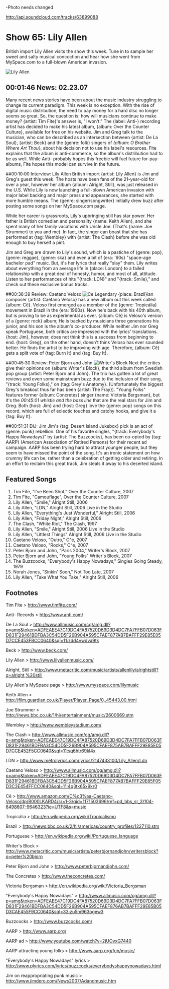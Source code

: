 

-Photo needs changed

http://api.soundcloud.com/tracks/63899088

# Show 65: Lily Allen
British import Lily Allen visits the show this week. Tune in to sample her sweet and salty musical concoction and hear how she went from MySpace.com to a full-blown American invasion.

![Lily Allen](http://static.soundopinions.org/images/2007/lilyallen.jpg)

## 00:01:46 News: 02.23.07
Many recent news stories have been about the music industry struggling to change its current paradigm. This week is no exception. With the rise of digital music distribution, the need to pay money for a hard disc no longer seems so great. So, the question is: how will musicians continue to make money? {artist: Tim Fite}'s answer is, "I won't." The {label: Anti-} recording artist has decided to make his latest album, {album: Over the Counter Culture}, available for free on his website. Jim and Greg talk to the musician, who can be described as an intersection between {artist: De La Soul}, {artist: Beck} and the {genre: folk} singers of *{album: O Brother Where Art Thou}*, about his decision not to use his label's resources. Fite explains that the album is anti-commerce, so the album's distribution had to be as well. While Anti- probably hopes this freebie will fuel future for-pay-albums, Fite hopes this model can survive in the future.

##00:10:00 Interview: Lily Allen
British import {artist: Lily Allen} is Jim and Greg's guest this week. The hosts have been fans of the 21-year-old for over a year, however her album {album: Alright, Still}, was just released in the U.S. While Lily is now launching a full-blown American invasion with major label backing and major press and appearances, she started with more humble means. The {genre: singer/songwriter} initially drew buzz after posting some songs on her MySpace.com page.

While her career is grassroots, Lily's upbringing still has star power. Her father is British comedian and personality {name: Keith Allen}, and she spent many of her family vacations with Uncle Joe. (That's {name: Joe Strummer} to you and me). In fact, the singer can boast that she has performed at {tag: Wembley} with {artist: The Clash} before she was old enough to buy herself a pint.

Jim and Greg are drawn to Lily's sound, which is a pastiche of {genre: pop}, {genre: reggae}, {genre: ska} and even a bit of {era: '60s} "space-age bachelor pad" music. But, it's her lyrics that really "slay" them. Lily writes about everything from an average life in {place: London} to a failed relationship with a great deal of honesty, humor, and most of all, attitude. Listen to her performances of hits "{track: LDN}" and "{track: Smile}," and check out these exclusive bonus tracks.

##00:36:39 Review: Caetano Veloso
![Ce](http://is1.mzstatic.com/image/thumb/Music/v4/27/bb/a2/27bba2f1-ab6c-3fd8-b107-f6e86e84bc76/source/600x600bb.jpg "134260/211944711")
Legendary {place: Brazil}ian composer {artist: Caetano Veloso} has a new album out this week called {album: Cê}. Veloso first emerged as a member of the {genre: Tropicália} movement in Brazil in the {era: 1960s}. Now he's back with his 40th album, but is proving to be as experimental as ever. {album: Cê} is Veloso's version of a {genre: rock} album; He is backed by musicians three generations his junior, and his son is the album's co-producer. While neither Jim nor Greg speak Portuguese, both critics are impressed with the lyrics' translations. {host: Jim}, however, does not think this is a success from beginning to end. {host: Greg}, on the other hand, doesn't think Veloso has ever sounded better. He finds the artist to be improving with age. Therefore, {album: Cê} gets a split vote of {tag: Burn It} and {tag: Buy It}.

##00:45:30 Review: Peter Bjorn and John
![Writer's Block](http://is4.mzstatic.com/image/thumb/Music/v4/a7/94/78/a7947819-82e0-7458-8e3e-8587acc2cc0a/source/600x600bb.jpg "80867677/215554129")
Next the critics give their opinions on {album: Writer's Block}, the third album from Swedish pop group {artist: Peter Bjorn and John}. The trio has gotten a lot of great reviews and even some mainstream buzz due to the inclusion of their song, "{track: Young Folks}," on {tag: Grey's Anatomy}. (Unfortunately the biggest Grey's breakout thus far has been {artist: The Fray}). "Young Folks" features former {album: Concretes} singer {name: Victoria Bergsman}, but it's the *00:45:01 whistle and the bass line* that are the real stars for Jim and Greg. Both {host: Jim} and {host: Greg} love the {genre: pop} songs on this record, which are full of eclectic touches and catchy hooks, and give it a {tag: Buy It}.

##00:51:31 DIJ: Jim
Jim's {tag: Desert Island Jukebox} pick is an act of {genre: punk} rebellion. One of his favorite singles, "{track: Everybody's Happy Nowadays}" by {artist: The Buzzcocks}, has been co-opted by {tag: AARP} (American Association of Retired Persons) for their recent ad campaign. AARP has been trying hard to attract younger people, but they seem to have missed the point of the song. It's an ironic statement on how crummy life can be, rather than a celebration of getting older and retiring. In an effort to reclaim this great track, Jim steals it away to his deserted island.

## Featured Songs
1. Tim Fite, "I've Been Shot," Over the Counter Culture, 2007
2. Tim Fite, "Camouflage", Over the Counter Culture, 2007
3. Lily Allen, "Smile," Alright Still, 2006
4. Lily Allen, "LDN," Alright Still, 2006 Live in the Studio
5. Lily Allen, "Everything's Just Wonderful," Alright Still, 2006
6. Lily Allen, "Friday Night," Alright Still, 2006
7. The Clash, "White Riot," The Clash, 1997
8. Lily Allen, "Smile," Alright Still, 2006 Live in the Studio
9. Lily Allen, "Littlest Things" Alright Still, 2006 Live in the Studio
10. Caetano Veloso, "Outro," C^e, 2007
11. Caetano Veloso, "Rocks," C^e, 2007
12. Peter Bjorn and John, "Paris 2004," Writer's Block, 2007
13. Peter Bjorn and John, "Young Folks" Writer's Block, 2007
14. The Buzzcocks, "Everybody's Happy Nowadays," Singles Going Steady, 1979
15. Norah Jones, "Sinkin' Soon," Not Too Late, 2007
16. Lily Allen, "Take What You Take," Alright Still, 2006

## Footnotes
Tim Fite > http://www.timfite.com/

Anti- Records > http://www.anti.com/

De La Soul > http://www.allmusic.com/cg/amg.dll?p=amg&token=ADFEAEE47C19DC4FA87520D69D3D4DC7FA7FFB07D063FD831F29461BDFBA3C54DD5F26B904A595CFAEF877AB7BAFFF29E85E05D7CCE453FBCC0640&sql=11:zdd4vwdva9tk

Beck > http://www.beck.com/

Lily Allen > http://www.lilyallenmusic.com/

Alright, Still > http://www.metacritic.com/music/artists/allenlily/alrightstill?q=alright,%20still

Lily Allen's MySpace page > http://www.myspace.com/lilymusic

Keith Allen > http://film.guardian.co.uk/Player/Player_Page/0,,45443,00.html

Joe Strummer > http://news.bbc.co.uk/1/hi/entertainment/music/2600669.stm

Wembley > http://www.wembleystadium.com/

The Clash > http://www.allmusic.com/cg/amg.dll?p=amg&token=ADFEAEE47C19DC4FA87520D69D3D4DC7FA7FFB07D063FD831F29461BDFBA3C54DD5F26B904A595CFAEF875AB7BAFFF29E85E05D7CCE452F5CC0640&sql=11:sq6htr69kl4x

LDN > http://www.metrolyrics.com/lyrics/2147433100/Lily_Allen/Ldn

Caetano Veloso > http://www.allmusic.com/cg/amg.dll?p=amg&token=ADFEAEE47C19DC4FA87520D69D3D4DC7FA7FFB07D063FD831F29461BDFBA3C54DD5F26B904A595CFAEF877AB7BAFFF29E85F05D3C3E454FFCC0640&sql=11:4q3tk65x9kr0

Cê > http://www.amazon.com/C%c3%aa-Caetano-Veloso/dp/B000LKARD4/sr=1-3/qid=1171503696/ref=pd_bbs_sr_3/104-6498607-9646323?ie=UTF8&s=music

Tropicália > http://en.wikipedia.org/wiki/Tropicalismo

Brazil > http://news.bbc.co.uk/2/hi/americas/country_profiles/1227110.stm

Portuguese > http://en.wikipedia.org/wiki/Portuguese_language

Writer's Block > http://www.metacritic.com/music/artists/peterbjornandjohn/writersblock?q=peter%20bjorn

Peter Bjorn and John > http://www.peterbjornandjohn.com/

The Concretes > http://www.theconcretes.com/

Victoria Bergsman > http://en.wikipedia.org/wiki/Victoria_Bergsman

"Everybody's Happy Nowadays" > http://www.allmusic.com/cg/amg.dll?p=amg&token=ADFEAEE47C19DC4FA87520D69D3D4DC7FA7FFB07D063FD831F29461BDFBA3C54DD5F26B904A595CFAEF876AB7BAFFF29E85B05D3CAE455F9CC0640&sql=33:zu5m963ogew3

Buzzcocks > http://www.buzzcocks.com/

AARP > http://www.aarp.org/

AARP ad > http://www.youtube.com/watch?v=2jUOvxG7440

AARP attracting young folks > http://www.aarp.org/fun/music/

"Everybody's Happy Nowadays" lyrics > http://www.plyrics.com/lyrics/buzzcocks/everybodyshappynowadays.html

Jim on reappropriating punk music > http://www.jimdero.com/News2007/Adandmusic.htm